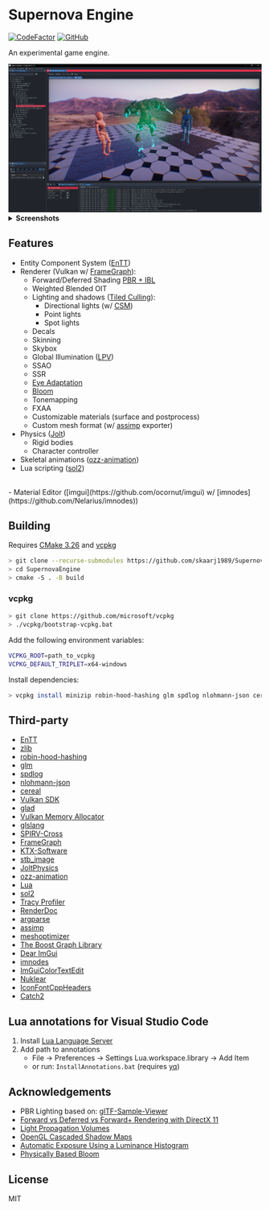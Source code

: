 # Supernova Engine

[![CodeFactor](https://www.codefactor.io/repository/github/skaarj1989/SupernovaEngine/badge)](https://www.codefactor.io/repository/github/skaarj1989/SupernovaEngine)
[![GitHub](https://img.shields.io/github/license/skaarj1989/SupernovaEngine.svg)](LICENSE)

An experimental game engine.

<img src="media/se01.png" alt="Scene Editor"/>

<details><summary><b>Screenshots</b></summary>
<p align="center">
    <img width="49%" src="media/se02.png" alt="Scene Editor"/>
&nbsp;
    <img width="49%" src="media/me01.png" alt="Material Editor (surface)"/>
</p>
<p align="center">
    <img width="49%" src="media/me02.png" alt="Material Editor (surface)"/>
&nbsp;
    <img width="49%" src="media/me03.png" alt="Material Editor (post process)"/>
</p>
<img src="media/fg.svg" alt="Material Editor (post process)" alt="FrameGraph"/>
</details>

## Features

- Entity Component System ([EnTT](https://github.com/skypjack/entt/wiki))
- Renderer (Vulkan w/ [FrameGraph](https://github.com/skaarj1989/FrameGraph)):
  - Forward/Deferred Shading [PBR + IBL](https://github.com/KhronosGroup/glTF-Sample-Viewer)
  - Weighted Blended OIT
  - Lighting and shadows ([Tiled Culling](https://www.3dgep.com/forward-plus/)):
    - Directional lights (w/ [CSM](https://johanmedestrom.wordpress.com/2016/03/18/opengl-cascaded-shadow-maps/))
    - Point lights
    - Spot lights
  - Decals
  - Skinning
  - Skybox
  - Global Illumination ([LPV](https://blog.blackhc.net/2010/07/light-propagation-volumes/))
  - SSAO
  - SSR
  - [Eye Adaptation](https://bruop.github.io/exposure/)
  - [Bloom](https://learnopengl.com/Guest-Articles/2022/Phys.-Based-Bloom)
  - Tonemapping
  - FXAA
  - Customizable materials (surface and postprocess)
  - Custom mesh format (w/ [assimp](https://github.com/assimp/assimp) exporter)
- Physics ([Jolt](https://github.com/jrouwe/JoltPhysics))
  - Rigid bodies
  - Character controller
- Skeletal animations ([ozz-animation](https://github.com/guillaumeblanc/ozz-animation))
- Lua scripting ([sol2](https://github.com/ThePhD/sol2))
<br/>
- Material Editor ([imgui](https://github.com/ocornut/imgui) w/ [imnodes](https://github.com/Nelarius/imnodes))

## Building

Requires [CMake 3.26](https://cmake.org/) and [vcpkg](https://github.com/microsoft/vcpkg)

```bash
> git clone --recurse-submodules https://github.com/skaarj1989/SupernovaEngine.git
> cd SupernovaEngine
> cmake -S . -B build
```

### vcpkg

```bash
> git clone https://github.com/microsoft/vcpkg
> ./vcpkg/bootstrap-vcpkg.bat
```

Add the following environment variables:

```bash
VCPKG_ROOT=path_to_vcpkg
VCPKG_DEFAULT_TRIPLET=x64-windows
```

Install dependencies:

```bash
> vcpkg install minizip robin-hood-hashing glm spdlog nlohmann-json cereal glslang spirv-cross ktx[vulkan] stb lua argparse meshoptimizer boost-graph catch2
```

## Third-party

- [EnTT](https://github.com/skypjack/entt/wiki)
- [zlib](https://github.com/madler/zlib)
- [robin-hood-hashing](https://github.com/martinus/robin-hood-hashing)
- [glm](https://github.com/g-truc/glm)
- [spdlog](https://github.com/gabime/spdlog)
- [nlohmann-json](https://github.com/nlohmann/json)
- [cereal](https://github.com/USCiLab/cereal)
- [Vulkan SDK](https://vulkan.lunarg.com/sdk/home)
- [glad](https://github.com/Dav1dde/glad)
- [Vulkan Memory Allocator](https://github.com/GPUOpen-LibrariesAndSDKs/VulkanMemoryAllocator)
- [glslang](https://github.com/KhronosGroup/glslang)
- [SPIRV-Cross](https://github.com/KhronosGroup/SPIRV-Cross)
- [FrameGraph](https://github.com/skaarj1989/FrameGraph)
- [KTX-Software](https://github.com/KhronosGroup/KTX-Software)
- [stb_image](https://github.com/nothings/stb)
- [JoltPhysics](https://github.com/jrouwe/JoltPhysics)
- [ozz-animation](https://github.com/guillaumeblanc/ozz-animation)
- [Lua](https://www.lua.org/)
- [sol2](https://github.com/ThePhD/sol2)
- [Tracy Profiler](https://github.com/wolfpld/tracy)
- [RenderDoc](https://renderdoc.org/docs/in_application_api.html)
- [argparse](https://github.com/p-ranav/argparse)
- [assimp](https://github.com/assimp/assimp)
- [meshoptimizer](https://github.com/zeux/meshoptimizer)
- [The Boost Graph Library](https://www.boost.org/doc/libs/1_83_0/libs/graph/doc/index.html)
- [Dear ImGui](https://github.com/ocornut/imgui)
- [imnodes](https://github.com/Nelarius/imnodes)
- [ImGuiColorTextEdit](https://github.com/BalazsJako/ImGuiColorTextEdit)
- [Nuklear](https://github.com/Immediate-Mode-UI/Nuklear)
- [IconFontCppHeaders](https://github.com/juliettef/IconFontCppHeaders)
- [Catch2](https://github.com/catchorg/Catch2)

## Lua annotations for Visual Studio Code

1. Install [Lua Language Server](https://marketplace.visualstudio.com/items?itemName=sumneko.lua)
2. Add path to annotations
    - File -> Preferences -> Settings
    Lua.workspace.library -> Add Item
    - or run: `InstallAnnotations.bat` (requires [yq](https://github.com/mikefarah/yq))

## Acknowledgements

- PBR Lighting based on: [glTF-Sample-Viewer](https://github.com/KhronosGroup/glTF-Sample-Viewer)
- [Forward vs Deferred vs Forward+ Rendering with DirectX 11](https://www.3dgep.com/forward-plus/)
- [Light Propagation Volumes](https://blog.blackhc.net/2010/07/light-propagation-volumes/)
- [OpenGL Cascaded Shadow Maps](https://johanmedestrom.wordpress.com/2016/03/18/opengl-cascaded-shadow-maps/)
- [Automatic Exposure Using a Luminance Histogram](https://bruop.github.io/exposure/)
- [Physically Based Bloom](https://learnopengl.com/Guest-Articles/2022/Phys.-Based-Bloom)

## License

MIT
